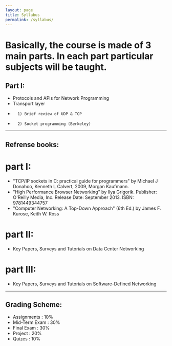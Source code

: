 ```yaml
---
layout: page
title: Syllabus
permalink: /syllabus/
---
```

# Basically, the course is made of 3 main parts. In each part particular subjects will be taught.
## Part I:
- Protocols and APIs for Network Programming 
-    Transport layer 
-       1) Brief review of UDP & TCP 
-       2) Socket programming (Berkeley)
---
## Refrense books:
# part I:
 - "TCP/IP sockets in C: practical guide for programmers" by Michael J Donahoo, Kenneth L Calvert, 2009, Morgan Kaufmann.
 - "High Performance Browser Networking" by Ilya Grigorik. Publisher: O'Reilly Media, Inc. Release Date: September 2013.    ISBN: 9781449344757 
 - "Computer Networking: A Top-Down Approach" (6th Ed.) by James F. Kurose, Keith W. Ross 
# part II:
 - Key Papers, Surveys and Tutorials on Data Center Networking
# part III:
 - Key Papers, Surveys and Tutorials on Software-Defined Networking

---

## Grading Scheme:
 - Assignments : 10%
 - Mid-Term Exam : 30%
 - Final Exam : 30%
 - Project : 20%
 - Quizes : 10%

